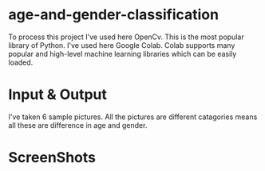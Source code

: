 # age-and-gender-classification
To process this project I've used here OpenCv. This is the most popular library of Python. I've used here Google Colab. Colab supports many popular and high-level machine learning libraries which can be easily loaded. 

# Input & Output
I've taken 6 sample pictures. All the pictures are different catagories means all these are difference in age and gender.

 # ScreenShots
